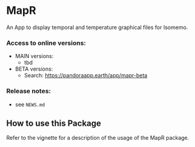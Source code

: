# MapR
An App to display temporal and temperature graphical files for Isomemo.

### Access to online versions:
- MAIN versions:
  - tbd 
- BETA versions:
  - Search: https://pandoraapp.earth/app/mapr-beta

### Release notes:
- see `NEWS.md`

## How to use this Package

Refer to the vignette for a description of the usage of the MapR package.
